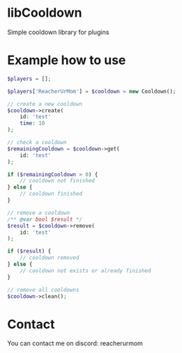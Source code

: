 # libCooldown
Simple cooldown library for plugins
# Example how to use
```php
$players = [];

$players['ReacherUrMom'] = $cooldown = new Cooldown();

// create a new cooldown
$cooldown->create(
    id: 'test'
    time: 10
);

// check a cooldown
$remainingCooldown = $cooldown->get(
    id: 'test'
);

if ($remainingCooldown > 0) {
    // cooldown not finished
} else {
    // cooldown finished
}

// remove a cooldown
/** @var bool $result */
$result = $cooldown->remove(
    id: 'test'
);

if ($result) {
    // cooldown removed
} else {
    // cooldown not exists or already finished
}

// remove all cooldowns
$cooldown->clean();
```

# Contact
You can contact me on discord: reacherurmom
